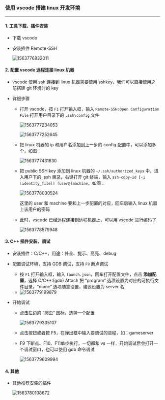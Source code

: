 ### 使用 vscode 搭建 linux 开发环境

---

#### 1. 工具下载、插件安装 

 - 下载 vscode

 - 安装插件 Remote-SSH

   ![1563776832011](C:\Users\shirao.wang\AppData\Roaming\Typora\typora-user-images\1563776832011.png)

#### 2. 配置 vscode 远程连接 linux 机器

- vscode 使用 ssh 连接到 linux 机器需要使用 sshkey，我们可以直接使用之前搭建 git 环境时的 key 

- 详细步骤

  - 打开 vscode，按 `F1` 打开输入框，输入 `Remote-SSH:Open Configuration File` 打开用户目录下的 `.ssh\config` 文件

    ![1563777234053](C:\Users\shirao.wang\AppData\Roaming\Typora\typora-user-images\1563777234053.png)

    ![1563777252645](C:\Users\shirao.wang\AppData\Roaming\Typora\typora-user-images\1563777252645.png)

  - 把 linux 机器的 ip 和用户名添加到上一步的 config 配置中，可以添加多个，如图：

    ![1563777431830](C:\Users\shirao.wang\AppData\Roaming\Typora\typora-user-images\1563777431830.png)

  - 把 public SSH key 添加到 linux 机器的 `~/.ssh/authorized_keys` 中。进入用户下的 .ssh 目录，右键打开 git 终端，输入 `ssh-copy-id [-i [identity_file]] [user@]machine`，如图：

    ![1563778030524](C:\Users\shirao.wang\AppData\Roaming\Typora\typora-user-images\1563778030524.png)

    这里的 user 和 machine 要和上一步配置的对应，回车后输入 linux 机器上该用户的密码

  - 此时，vscode 已经远程连接到远程机器上，可以用 vscode 进行编码了

    ![1563778579948](C:\Users\shirao.wang\AppData\Roaming\Typora\typora-user-images\1563778579948.png)

#### 3. C++ 插件安装、调试

- 安装插件：C/C++，用途：补全、提示、高亮、debug

- 配置调试环境，支持 GDB 调试，支持 `F9` 断点调试

  - 按 `F1` 打开输入框，输入 `launch.json`，回车打开配置文件，点击 **添加配置**，选择 C/C++:(gdb) Attach   把 “program” 选项设置为对应的可执行文件目录，“name” 选项随意设置，建议设置为 server 名
  - ![1563779199879](C:\Users\shirao.wang\AppData\Roaming\Typora\typora-user-images\1563779199879.png)

- 开始调试

  - 点击左边的 “爬虫” 图标，选择一个配置

    ![1563779335107](C:\Users\shirao.wang\AppData\Roaming\Typora\typora-user-images\1563779335107.png)

  - 点击按钮或者按 F5，在弹出框中输入要调试的进程，如：gameserver

  - F9 下断点、F10、F11单步执行，一切都和 vs 一样，开始调试后会打开一个调试窗口，也可以使用 gdb 命令调试

    ![1563779609994](C:\Users\shirao.wang\AppData\Roaming\Typora\typora-user-images\1563779609994.png)

#### 4. 其他

- 其他推荐安装的插件

  ![1563780108672](C:\Users\shirao.wang\AppData\Roaming\Typora\typora-user-images\1563780108672.png)

